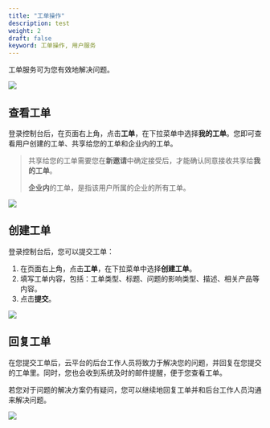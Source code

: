 ```yaml
---
title: "工单操作"
description: test
weight: 2
draft: false
keyword: 工单操作, 用户服务
---
```




工单服务可为您有效地解决问题。

![](../../_images/my-tickets.png)

## 查看工单

登录控制台后，在页面右上角，点击**工单**，在下拉菜单中选择**我的工单**。您即可查看用户创建的工单、共享给您的工单和企业内的工单。

> 共享给您的工单需要您在**新邀请**中确定接受后，才能确认同意接收共享给**我的工单**。
>
> **企业内**的工单，是指该用户所属的企业的所有工单。

![](../../_images/checking-tickets.png)

## 创建工单

登录控制台后，您可以提交工单：

1. 在页面右上角，点击**工单**，在下拉菜单中选择**创建工单**。
2. 填写工单内容，包括：工单类型、标题、问题的影响类型、描述、相关产品等内容。
3. 点击**提交**。

![](../../_images/creating-tickets.png)

## 回复工单

在您提交工单后，云平台的后台工作人员将致力于解决您的问题，并回复在您提交的工单里。同时，您也会收到系统及时的邮件提醒，便于您查看工单。


若您对于问题的解决方案仍有疑问，您可以继续地回复工单并和后台工作人员沟通来解决问题。

![](../../_images/replying-tickets.png)